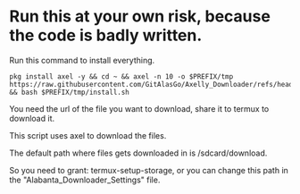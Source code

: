 # Run this at your own risk, because the code is badly written.

Run this command to install everything.
```
pkg install axel -y && cd ~ && axel -n 10 -o $PREFIX/tmp https://raw.githubusercontent.com/GitAlasGo/Axelly_Downloader/refs/heads/main/install/install.sh && bash $PREFIX/tmp/install.sh
```
You need the url of the file you want to download, share it to termux to download it.

This script uses axel to download the files.

The default path where files gets downloaded in is /sdcard/download.

So you need to grant: termux-setup-storage, or you can change this path in the "Alabanta_Downloader_Settings" file.
